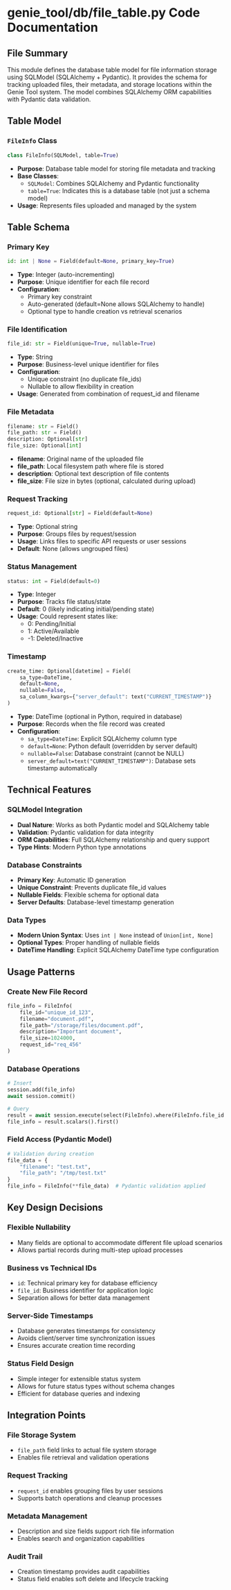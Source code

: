 # genie_tool/db/file_table.py Code Documentation

## File Summary

This module defines the database table model for file information storage using SQLModel (SQLAlchemy + Pydantic). It provides the schema for tracking uploaded files, their metadata, and storage locations within the Genie Tool system. The model combines SQLAlchemy ORM capabilities with Pydantic data validation.

## Table Model

### `FileInfo` Class
```python
class FileInfo(SQLModel, table=True)
```
- **Purpose**: Database table model for storing file metadata and tracking
- **Base Classes**: 
  - `SQLModel`: Combines SQLAlchemy and Pydantic functionality
  - `table=True`: Indicates this is a database table (not just a schema model)
- **Usage**: Represents files uploaded and managed by the system

## Table Schema

### Primary Key
```python
id: int | None = Field(default=None, primary_key=True)
```
- **Type**: Integer (auto-incrementing)
- **Purpose**: Unique identifier for each file record
- **Configuration**: 
  - Primary key constraint
  - Auto-generated (default=None allows SQLAlchemy to handle)
  - Optional type to handle creation vs retrieval scenarios

### File Identification
```python
file_id: str = Field(unique=True, nullable=True)
```
- **Type**: String
- **Purpose**: Business-level unique identifier for files
- **Configuration**: 
  - Unique constraint (no duplicate file_ids)
  - Nullable to allow flexibility in creation
- **Usage**: Generated from combination of request_id and filename

### File Metadata
```python
filename: str = Field()
file_path: str = Field()
description: Optional[str]
file_size: Optional[int]
```
- **filename**: Original name of the uploaded file
- **file_path**: Local filesystem path where file is stored
- **description**: Optional text description of file contents
- **file_size**: File size in bytes (optional, calculated during upload)

### Request Tracking
```python
request_id: Optional[str] = Field(default=None)
```
- **Type**: Optional string
- **Purpose**: Groups files by request/session
- **Usage**: Links files to specific API requests or user sessions
- **Default**: None (allows ungrouped files)

### Status Management
```python
status: int = Field(default=0)
```
- **Type**: Integer
- **Purpose**: Tracks file status/state
- **Default**: 0 (likely indicating initial/pending state)
- **Usage**: Could represent states like:
  - 0: Pending/Initial
  - 1: Active/Available  
  - -1: Deleted/Inactive

### Timestamp
```python
create_time: Optional[datetime] = Field(
    sa_type=DateTime, 
    default=None, 
    nullable=False,  
    sa_column_kwargs={"server_default": text("CURRENT_TIMESTAMP")}
)
```
- **Type**: DateTime (optional in Python, required in database)
- **Purpose**: Records when the file record was created
- **Configuration**: 
  - `sa_type=DateTime`: Explicit SQLAlchemy column type
  - `default=None`: Python default (overridden by server default)
  - `nullable=False`: Database constraint (cannot be NULL)
  - `server_default=text("CURRENT_TIMESTAMP")`: Database sets timestamp automatically

## Technical Features

### SQLModel Integration
- **Dual Nature**: Works as both Pydantic model and SQLAlchemy table
- **Validation**: Pydantic validation for data integrity
- **ORM Capabilities**: Full SQLAlchemy relationship and query support
- **Type Hints**: Modern Python type annotations

### Database Constraints
- **Primary Key**: Automatic ID generation
- **Unique Constraint**: Prevents duplicate file_id values
- **Nullable Fields**: Flexible schema for optional data
- **Server Defaults**: Database-level timestamp generation

### Data Types
- **Modern Union Syntax**: Uses `int | None` instead of `Union[int, None]`
- **Optional Types**: Proper handling of nullable fields
- **DateTime Handling**: Explicit SQLAlchemy DateTime type configuration

## Usage Patterns

### Create New File Record
```python
file_info = FileInfo(
    file_id="unique_id_123",
    filename="document.pdf",
    file_path="/storage/files/document.pdf",
    description="Important document",
    file_size=1024000,
    request_id="req_456"
)
```

### Database Operations
```python
# Insert
session.add(file_info)
await session.commit()

# Query
result = await session.execute(select(FileInfo).where(FileInfo.file_id == "unique_id_123"))
file_info = result.scalars().first()
```

### Field Access (Pydantic Model)
```python
# Validation during creation
file_data = {
    "filename": "test.txt",
    "file_path": "/tmp/test.txt"
}
file_info = FileInfo(**file_data)  # Pydantic validation applied
```

## Key Design Decisions

### Flexible Nullability
- Many fields are optional to accommodate different file upload scenarios
- Allows partial records during multi-step upload processes

### Business vs Technical IDs
- `id`: Technical primary key for database efficiency
- `file_id`: Business identifier for application logic
- Separation allows for better data management

### Server-Side Timestamps
- Database generates timestamps for consistency
- Avoids client/server time synchronization issues
- Ensures accurate creation time recording

### Status Field Design
- Simple integer for extensible status system
- Allows for future status types without schema changes
- Efficient for database queries and indexing

## Integration Points

### File Storage System
- `file_path` field links to actual file system storage
- Enables file retrieval and validation operations

### Request Tracking
- `request_id` enables grouping files by user sessions
- Supports batch operations and cleanup processes

### Metadata Management  
- Description and size fields support rich file information
- Enables search and organization capabilities

### Audit Trail
- Creation timestamp provides audit capabilities
- Status field enables soft delete and lifecycle tracking